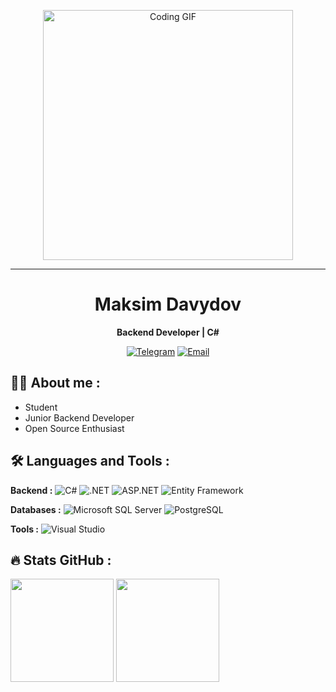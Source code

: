 <p align="center">
  <img src="https://github.com/user-attachments/assets/138535a2-a200-4265-8baf-ca6b1c0c280f" width="400" alt="Coding GIF">
</p>

---

<div align="center">
  
  <!-- Заголовок -->

  # Maksim Davydov
  **Backend Developer | C#**
  
  <!-- Контакты -->
  [![Telegram](https://img.shields.io/badge/Telegram-26A5E4?style=flat-square&logo=telegram&logoColor=white)](https://t.me/quupone)
  [![Email](https://img.shields.io/badge/Email-D14836?style=flat-square&logo=gmail&logoColor=white)](mailto:remret1654@gmail.com)

</div>

## 👨‍💻 About me : 

- Student
- Junior Backend Developer
- Open Source Enthusiast

## 🛠️ Languages and Tools : 

**Backend :**
![C#](https://img.shields.io/badge/C%23-239120?style=for-the-badge&logo=c-sharp&logoColor=white)
![.NET](https://img.shields.io/badge/.NET-512BD4?style=for-the-badge&logo=dotnet&logoColor=white)
![ASP.NET](https://img.shields.io/badge/ASP.NET-512BD4?style=for-the-badge&logo=dotnet&logoColor=white)
![Entity Framework](https://img.shields.io/badge/EF-512BD4?style=for-the-badge&logo=dotnet&logoColor=white)

**Databases :**
![Microsoft SQL Server](https://img.shields.io/badge/MSSQL-CC2927?style=for-the-badge&logo=microsoft-sql-server&logoColor=white)
![PostgreSQL](https://img.shields.io/badge/PostgreSQL-316192?style=for-the-badge&logo=postgresql&logoColor=white)

**Tools :**
![Visual Studio](https://img.shields.io/badge/Visual_Studio-5C2D91?style=for-the-badge&logo=visual-studio&logoColor=white)

## 🔥 Stats GitHub :

<p align="left">
  <img height="165em" src="https://github-readme-stats.vercel.app/api?username=qup4Jesus&show_icons=true&theme=radical&hide_border=true&include_all_commits=true&count_private=true" />
  <img height="165em" src="https://github-readme-stats.vercel.app/api/top-langs/?username=qup4Jesus&layout=compact&theme=radical&hide_border=true&langs_count=8" />
</p>

<!--
**qup4Jesus/qup4Jesus** is a ✨ _special_ ✨ repository because its `README.md` (this file) appears on your GitHub profile.

Here are some ideas to get you started:

- 🔭 I’m currently working on ...
- 🌱 I’m currently learning ...
- 👯 I’m looking to collaborate on ...
- 🤔 I’m looking for help with ...
- 💬 Ask me about ...
- 📫 How to reach me: ...
- 😄 Pronouns: ...
- ⚡ Fun fact: ...
-->
